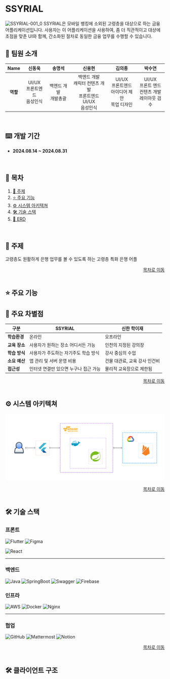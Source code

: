 # SSYRIAL
![SSYRIAL-001_0](https://github.com/user-attachments/assets/4e2dfa6b-bbee-477a-870c-f55f5c4361cd)
SSYRIAL은 모바일 뱅킹에 소외된 고령층을 대상으로 하는 금융 어플리케이션입니다. 
사용자는 이 어플리케이션을 사용하여, 좀 더 직관적이고 대상에 초점을 맞춘 UI와 함께, 간소화된 절차로 동일한 금융 업무를 수행할 수 있습니다.

## 👥 팀원 소개


<a name="developers"></a>

| **Name** |   신동욱   |   송명석   | 신용현 | 김의종 | 박수연|
| :------: | :--------: | :--------: | :----: | :----: | :----: |
| **역할** |  UI/UX<br>프론트엔드<br>음성인식 | 백엔드 개발<br>개발총괄 | 백엔드 개발<br>캐릭터 컨텐츠 개발<br>프론트엔드 UI/UX<br>음성인식 | UI/UX<br>프론트엔드<br>아이디어 제안<br>목업 디자인 | UI/UX<br>프론트 엔드<br>컨텐츠 개발<br>레이아웃 검수 |
<br/>

## ⌨️ 개발 기간

- **2024.08.14 ~ 2024.08.31**

<a name="tableContents"></a>
<br/>

## 🔎 목차

1. <a href="#subject">🎯 주제</a>
1. <a href="#mainContents">⭐️ 주요 기능</a>
1. <a href="#systemArchitecture">⚙ 시스템 아키텍쳐</a>
1. <a href="#skills">🛠️ 기술 스택</a>
1. <a href="#erd">💾 ERD</a>


<br/>

<!------- 주제 시작 -------->

## 🎯 주제

<a name="subject"></a>
고령층도 원활하게 은행 업무를 볼 수 있도록 하는 고령층 특화 은행 어플

<div align="right"><a href="#tableContents">목차로 이동</a></div>
<br/>

<!------- 주요 기능 시작 -------->

## ⭐️ 주요 기능

<a name="mainContents"></a>

## 🌟 주요 차별점

| **구분**           | **SSYRIAL**                                 | **신한 학이재** |
|-------------------|--------------------------------------------|--------------------------------------|
| **학습환경**       | 온라인                                      | 오프라인                             |
| **교육 장소**      | 사용자가 원하는 장소 어디서든 가능          | 인천의 지정된 강의장                 |
| **학습 방식**      | 사용자가 주도하는 자기주도 학습 방식         | 강사 중심의 수업                     |
| **소요 예산**      | 앱 관리 및 서버 운영 비용                   | 건물 대관료, 교육 강사 인건비         |
| **접근성**         | 인터넷 연결만 있으면 누구나 접근 가능        | 물리적 교육장으로 제한됨              |

<div align="right"><a href="#tableContents">목차로 이동</a></div>
<br/>

<!------- 시스템 아키텍쳐 시작 -------->

## ⚙ 시스템 아키텍쳐

<a name="systemArchitecture"></a>

![System Architecture Diagram](docs/SSYRIAL%20System%20Architecture.jpg)

<div align="right"><a href="#tableContents">목차로 이동</a></div>
<br/>

<!------- 기술 스택 시작 -------->

## 🛠️ 기술 스택

<a name="skills"></a>

### 프론트

![Flutter](https://img.shields.io/badge/Flutter-%2302569B.svg?style=for-the-badge&logo=Flutter&logoColor=white)
![Figma](https://img.shields.io/badge/figma-%23F24E1E.svg?style=for-the-badge&logo=figma&logoColor=white)

![React](https://img.shields.io/badge/react-%2320232a.svg?style=for-the-badge&logo=react&logoColor=%2361DAFB)

---

### 백엔드

![Java](https://img.shields.io/badge/java-%23ED8B00.svg?style=for-the-badge&logo=openjdk&logoColor=white)
![SpringBoot](https://img.shields.io/badge/springboot-6DB33F?style=for-the-badge&logo=springboot&logoColor=white)
![Swagger](https://img.shields.io/badge/-Swagger-%23Clojure?style=for-the-badge&logo=swagger&logoColor=white)
![Firebase](https://img.shields.io/badge/firebase-%23039BE5.svg?style=for-the-badge&logo=firebase&logoColor=white)

### 인프라

![AWS](https://img.shields.io/badge/AWS-%23FF9900.svg?style=for-the-badge&logo=amazon-aws&logoColor=white)
![Docker](https://img.shields.io/badge/docker-%230db7ed.svg?style=for-the-badge&logo=docker&logoColor=white)
![Nginx](https://img.shields.io/badge/nginx-%23009639.svg?style=for-the-badge&logo=nginx&logoColor=white)

---

### 협업

![GitHub](https://img.shields.io/badge/github-%23121011.svg?style=for-the-badge&logo=github&logoColor=white)
![Mattermost](https://img.shields.io/badge/mattermost-0058CC.svg?style=for-the-badge&logo=mattermost&logoColor=white)
![Notion](https://img.shields.io/badge/Notion-000000.svg?style=for-the-badge&logo=notion&logoColor=white)

<div align="right"><a href="#tableContents">목차로 이동</a></div>
<br/>

<!------- 클라이언트 구조 시작 -------->

## 🛠️ 클라이언트 구조 

